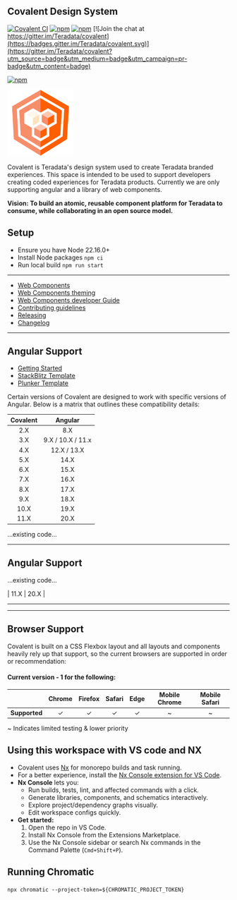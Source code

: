 ## Covalent Design System

[![Covalent CI](https://github.com/teradata/covalent/actions/workflows/ci.yml/badge.svg)](https://github.com/teradata/covalent/actions/workflows/ci.yml)
[![npm](https://img.shields.io/npm/v/%40covalent/core.svg)](https://www.npmjs.com/package/@covalent/core)
[![npm](https://img.shields.io/npm/v/%40covalent/core/next.svg)](https://www.npmjs.com/package/@covalent/core/v/next)
[![Join the chat at https://gitter.im/Teradata/covalent](https://badges.gitter.im/Teradata/covalent.svg)](https://gitter.im/Teradata/covalent?utm_source=badge&utm_medium=badge&utm_campaign=pr-badge&utm_content=badge)

[![npm](https://img.shields.io/npm/l/@covalent/core.svg)](LICENSE)

<img alt="Covalent" src="https://raw.githubusercontent.com/Teradata/covalent/main/apps/docs-app/src/assets/icons/covalent.svg" width="150">

Covalent is Teradata's design system used to create Teradata branded experiences. This space is intended to be used to support developers creating coded experiences for Teradata products. Currently we are only supporting angular and a library of web components.

**Vision: To build an atomic, reusable component platform for Teradata to consume, while collaborating in an open source model.**

## Setup

- Ensure you have Node 22.16.0+
- Install Node packages `npm ci`
- Run local build `npm run start`

---

- [Web Components](docs/COMPONENTS_QUICKSTART.md)
- [Web Components theming](docs/COMPONENTS_DEVELOPER_GUIDE.md)
- [Web Components developer Guide](docs/COMPONENTS_DEVELOPER_GUIDE.md)
- [Contributing guidelines](docs/CONTRIBUTING.md)
- [Releasing](docs/RELEASE.md)
- [Changelog](docs/CHANGELOG.md)

---

## Angular Support

- [Getting Started](docs/GETTING_STARTED.md)
- [StackBlitz Template](https://stackblitz.com/edit/covalent)
- [Plunker Template](http://plnkr.co/edit/XhSrUWBw2RhCkXPoE4fn)

Certain versions of Covalent are designed to work with specific versions of Angular. Below is a matrix that outlines these compatibility details:

| Covalent |      Angular      |
| :------: | :---------------: |
|   2.X    |        8.X        |
|   3.X    | 9.X / 10.X / 11.x |
|   4.X    |    12.X / 13.X    |
|   5.X    |       14.X        |
|   6.X    |       15.X        |
|   7.X    |       16.X        |
|   8.X    |       17.X        |
|   9.X    |       18.X        |
|   10.X   |       19.X        |
|   11.X   |       20.X        |

...existing code...

---

## Angular Support

...existing code...

| 11.X | 20.X |

---

---

## Browser Support

Covalent is built on a CSS Flexbox layout and all layouts and components heavily rely up that support, so the current browsers are supported in order or recommendation:

#### Current version - 1 for the following:

|               | Chrome | Firefox | Safari | Edge | Mobile Chrome | Mobile Safari |
| ------------- | :----: | :-----: | :----: | :--: | :-----------: | :-----------: |
| **Supported** |   ✓    |    ✓    |   ✓    |  ✓   |       ~       |       ~       |

~ Indicates limited testing & lower priority

## Using this workspace with VS code and NX

- Covalent uses [Nx](https://nx.dev/) for monorepo builds and task running.
- For a better experience, install the [Nx Console extension for VS Code](https://marketplace.visualstudio.com/items?itemName=nrwl.angular-console).
- **Nx Console** lets you:
  - Run builds, tests, lint, and affected commands with a click.
  - Generate libraries, components, and schematics interactively.
  - Explore project/dependency graphs visually.
  - Edit workspace configs quickly.
- **Get started:**
  1. Open the repo in VS Code.
  2. Install Nx Console from the Extensions Marketplace.
  3. Use the Nx Console sidebar or search Nx commands in the Command Palette (`Cmd+Shift+P`).

## Running Chromatic

`npx chromatic --project-token=${CHROMATIC_PROJECT_TOKEN}`
